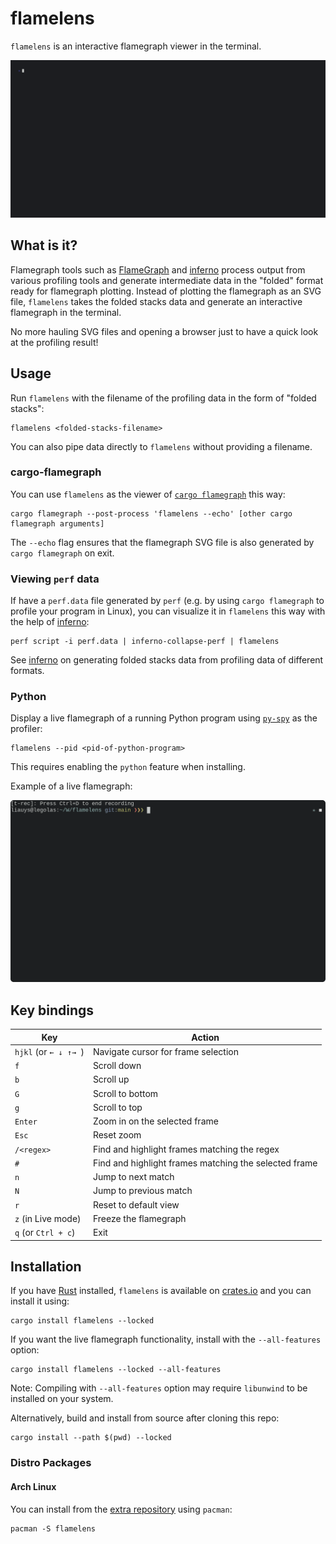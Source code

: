 # flamelens

`flamelens` is an interactive flamegraph viewer in the terminal.

![Demo](.github/demo.gif)

## What is it?

Flamegraph tools such as [FlameGraph](https://github.com/brendangregg/FlameGraph) and
[inferno](https://github.com/jonhoo/inferno) process output from various profiling tools and
generate intermediate data in the "folded" format ready for flamegraph plotting. Instead of plotting
the flamegraph as an SVG file, `flamelens` takes the folded stacks data and generate an interactive
flamegraph in the terminal.

No more hauling SVG files and opening a browser just to have a quick look at the profiling result!

## Usage

Run `flamelens` with the filename of the profiling data in the form of "folded stacks":

```
flamelens <folded-stacks-filename>
```

You can also pipe data directly to `flamelens` without providing a filename.


### cargo-flamegraph

You can use `flamelens` as the viewer of [`cargo flamegraph`](https://github.com/flamegraph-rs/flamegraph) this way:

```
cargo flamegraph --post-process 'flamelens --echo' [other cargo flamegraph arguments]
```

The `--echo` flag ensures that the flamegraph SVG file is also generated by `cargo flamegraph` on
exit.

### Viewing `perf` data
If have a `perf.data` file generated by `perf` (e.g. by using `cargo flamegraph` to profile your
program in Linux), you can visualize it in `flamelens` this way with the help of
[inferno](https://crates.io/crates/inferno):

```
perf script -i perf.data | inferno-collapse-perf | flamelens
```

See [inferno](https://crates.io/crates/inferno) on generating folded stacks data from profiling data
of different formats.

### Python

Display a live flamegraph of a running Python program using
[`py-spy`](https://github.com/benfred/py-spy) as the profiler:

```
flamelens --pid <pid-of-python-program>
```

This requires enabling the `python` feature when installing.

Example of a live flamegraph:

![demo-live](.github/demo-live.gif)

## Key bindings
Key | Action
--- | ---
`hjkl` (or `← ↓ ↑→ `) | Navigate cursor for frame selection
`f` | Scroll down
`b` | Scroll up
`G` | Scroll to bottom
`g` | Scroll to top
`Enter` | Zoom in on the selected frame
`Esc` | Reset zoom
`/<regex>` | Find and highlight frames matching the regex
`#` | Find and highlight frames matching the selected frame
`n` | Jump to next match
`N` | Jump to previous match
`r` | Reset to default view
`z` (in Live mode) | Freeze the flamegraph
`q` (or `Ctrl + c`) | Exit

## Installation

If you have [Rust](https://www.rust-lang.org/tools/install) installed, `flamelens` is available on
[crates.io](https://crates.io/crates/flamelens) and you can install it using:

```
cargo install flamelens --locked
```

If you want the live flamegraph functionality, install with the `--all-features` option:
```
cargo install flamelens --locked --all-features
```

Note: Compiling with `--all-features` option may require `libunwind` to be installed on your system.

Alternatively, build and install from source after cloning this repo:
```
cargo install --path $(pwd) --locked
```

### Distro Packages

#### Arch Linux

You can install from the [extra repository](https://archlinux.org/packages/extra/x86_64/flamelens/) using `pacman`:

```
pacman -S flamelens
```
